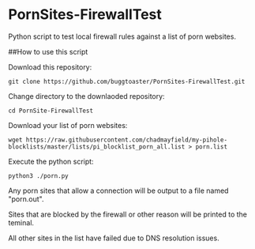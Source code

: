 # PornSites-FirewallTest
Python script to test local firewall rules against a list of porn websites.


##How to use this script

Download this repository:
```
git clone https://github.com/buggtoaster/PornSites-FirewallTest.git
```
Change directory to the downlaoded repository:
```
cd PornSite-FirewallTest
```
Download your list of porn websites:
```
wget https://raw.githubusercontent.com/chadmayfield/my-pihole-blocklists/master/lists/pi_blocklist_porn_all.list > porn.list
```

Execute the python script:
```
python3 ./porn.py 
```

Any porn sites that allow a connection will be output to a file named "porn.out".

Sites that are blocked by the firewall or other reason will be printed to the teminal.

All other sites in the list have failed due to DNS resolution issues.
